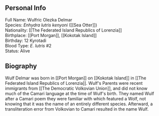 ## Personal Info

Full Name: Wulfric Olezka Delmar  
Species: _Enhydra lutris kenyoni_ ([[Sea Otter]])  
Nationality: [[The Federated Island Republics of Lorenzia]]  
Birthplace: [[Port Morgan]], [[Kokotak Island]]  
Birthday: 12 Kyrotadi  
Blood Type: _E. lutris_ #2  
Status: Alive  
## Biography

Wulf Delmar was born in [[Port Morgan]] on [[Kokotak Island]] in [[The Federated Island Republics of Lorenzia]]. Wulf's Parents were recent immigrants from [[The Democratic Volkovian Union]], and did not know much of the Camari language at the time of Wulf's birth. They named Wulf after a Camari poem they were familiar with which featured a Wolf, not knowing that it was the name of an entirely different species. Afterward, a transliteration error from Volkovian to Camari resulted in the name Wulf.